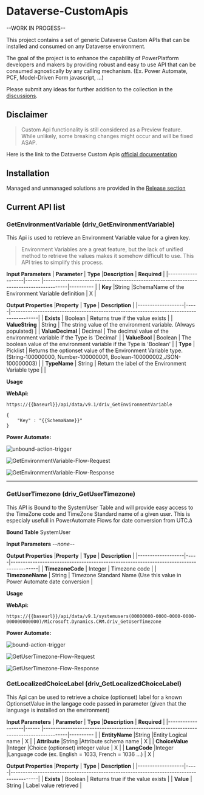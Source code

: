# Dataverse-CustomApis
--WORK IN PROGESS--

This project contains a set of generic Dataverse Custom APIs that can be installed and consumed on any Dataverse environment.

The goal of the project is to enhance the capability of PowerPlatform developers and makers by providing robust and easy to use API that can be consumed agnostically by any calling mechanism. (Ex. Power Automate, PCF, Model-Driven Form javascript, ...)

Please submit any ideas for further addition to the collection in the [discussions](https://github.com/drivardxrm/Dataverse-CustomApis/discussions).

## Disclaimer 
> Custom Api functionality is still considered as a Preview feature. While unlikely, some breaking changes might occur and will be fixed ASAP.

Here is the link to the Dataverse Custom Apis [official documentation](https://docs.microsoft.com/en-us/powerapps/developer/common-data-service/custom-api)

## Installation
Managed and unmanaged solutions are provided in the [Release section](https://github.com/drivardxrm/Dataverse-CustomApis/releases/)

## Current API list
### GetEnvironmentVariable (driv_GetEnvironmentVariable)
This Api is used to retrieve an Environment Variable value for a given key.
> Environment Variables are a great feature, but the lack of unified method to retrieve the values makes it somehow difficult to use. This API tries to simplify this process.  

**Input Parameters**
| **Parameter**         | **Type**   |**Description**                                                                                  | **Required**     |
|-------------------|------   |----------------------------------------------------------------------------------------|----------   |
| **Key**               |String   |SchemaName of the Environment Variable definition                                            |    X         |

**Output Properties**
|**Property**         | **Type** | **Description**                                                                                  | 
|-------------------|-----|-----------------------------------------------------------------------------------------|
| **Exists**            |  Boolean   |  Returns true if the value exists                                           |
| **ValueString**            |  String   |  The string value of the environment variable. (Always populated)                                           |
| **ValueDecimal**           |  Decimal   |  The decimal value of the environment variable if the Type is 'Decimal'                                         |
| **ValueBool**            |  Boolean   |  The boolean value of the environment variable if the Type is 'Boolean'                                            |
| **Type**            |  Picklist   |  Returns the optionset value of the Environment Variable type. (String-100000000, Number-100000001, Boolean-100000002,JSON-100000003) |
| **TypeName**            |  String   |  Return the label of the Environment Variable type   |                                       |

**Usage**

**WebApi:**

`https://{{baseurl}}/api/data/v9.1/driv_GetEnvironmentVariable`
```
{
    "Key" : "{{SchemaName}}"
}
```

**Power Automate:**

![unbound-action-trigger](https://github.com/drivardxrm/Dataverse-CustomApis/blob/main/images/unboundaction.png)

![GetEnvironmentVariable-Flow-Request](https://github.com/drivardxrm/Dataverse-CustomApis/blob/main/images/GetEnvironmentVariable.png)

![GetEnvironmentVariable-Flow-Response](https://github.com/drivardxrm/Dataverse-CustomApis/blob/main/images/GetEnvironmentVariable_result.png)


---
### GetUserTimezone (driv_GetUserTimezone)
This API is Bound to the SystemUser Table and will provide easy access to the TimeZone code and TimeZone Standard name of a given user.
This is especialy usefull in PowerAutomate Flows for date conversion from UTC.à

**Bound Table**
SystemUser

**Input Parameters**
*--none--*

**Output Properties**
|**Property**         | **Type** | **Description**                                                                                  | 
|-------------------|-----|-----------------------------------------------------------------------------------------|
| **TimezoneCode**            |  Integer   |  Timezone code                                           |
| **TimezoneName**            |  String   |  Timezone Standard Name (Use this value in Power Automate date conversion                                           |

**Usage**

**WebApi:**

`https://{{baseurl}}/api/data/v9.1/systemusers(00000000-0000-0000-0000-000000000000)/Microsoft.Dynamics.CRM.driv_GetUserTimezone`

**Power Automate:**

![bound-action-trigger](https://github.com/drivardxrm/Dataverse-CustomApis/blob/main/images/bound_action.png)

![GetUserTimezone-Flow-Request](https://github.com/drivardxrm/Dataverse-CustomApis/blob/main/images/GetUserTimezone.png)

![GetUserTimezone-Flow-Response](https://github.com/drivardxrm/Dataverse-CustomApis/blob/main/images/GetUserTimezone_result.png)

### GetLocalizedChoiceLabel (driv_GetLocalizedChoiceLabel)
This Api can be used to retrieve a choice (optionset) label for a known OptionsetValue in the langage code passed in parameter (given that the language is installed on the environment)

**Input Parameters**
| **Parameter**         | **Type**   |**Description**                                                                                  | **Required**     |
|-------------------|------   |----------------------------------------------------------------------------------------|----------   |
| **EntityName**               |String   |Entity Logical name                                            |    X         |
| **Attribute**               |String   |Attribute schema name                                           |    X         |
| **ChoiceValue**               |Integer   |Choice (optionset) integer value                                            |    X         |
| **LangCode**               |Integer   |Language code (ex. English = 1033, French = 1036 ...)                                           |    X         |

**Output Properties**
|**Property**         | **Type** | **Description**                                                                                  | 
|-------------------|-----|-----------------------------------------------------------------------------------------|
| **Exists**            |  Boolean   |  Returns true if the value exists                                           |
| **Value**            |  String   |  Label value retrieved                                           |





